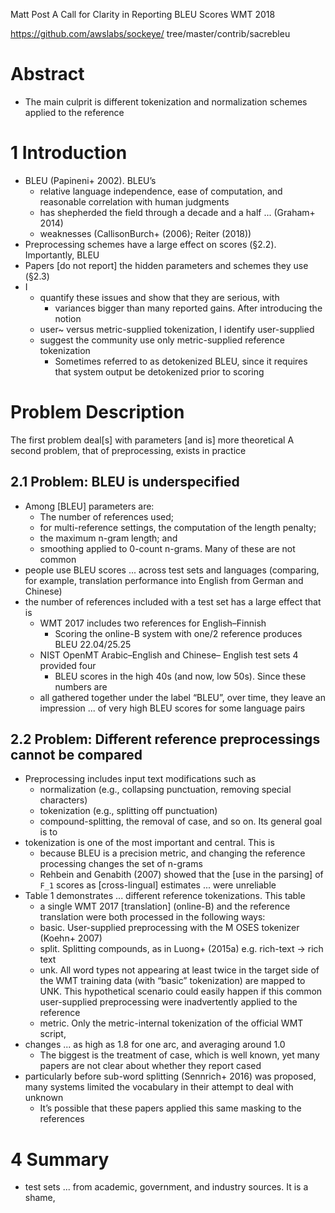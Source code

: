 Matt Post
A Call for Clarity in Reporting BLEU Scores
WMT 2018

https://github.com/awslabs/sockeye/ tree/master/contrib/sacrebleu

# Abstract

* The main culprit is different tokenization and normalization schemes applied
  to the reference

# 1 Introduction

* BLEU (Papineni+ 2002). BLEU’s
  * relative language independence, ease of computation, and reasonable
    correlation with human judgments
  * has shepherded the field through a decade and a half ... (Graham+ 2014)
  * weaknesses (CallisonBurch+ (2006); Reiter (2018))
* Preprocessing schemes have a large effect on scores (§2.2). Importantly, BLEU
* Papers [do not report] the hidden parameters and schemes they use (§2.3)
* I
  * quantify these issues and show that they are serious, with
    * variances bigger than many reported gains. After introducing the notion
  * user~ versus metric-supplied tokenization, I identify user-supplied
  * suggest the community use only metric-supplied reference tokenization
    * Sometimes referred to as detokenized BLEU,
      since it requires that system output be detokenized prior to scoring

# Problem Description

The first problem deal[s] with parameters [and is] more theoretical
A second problem, that of preprocessing, exists in practice

## 2.1 Problem: BLEU is underspecified

* Among [BLEU] parameters are:
  * The number of references used;
  * for multi-reference settings, the computation of the length penalty;
  * the maximum n-gram length; and
  * smoothing applied to 0-count n-grams.  Many of these are not common
* people use BLEU scores ... across test sets and languages (comparing, for
  example, translation performance into English from German and Chinese)
* the number of references included with a test set has a large effect that is
  * WMT 2017 includes two references for English–Finnish
    * Scoring the online-B system with one/2 reference produces BLEU 22.04/25.25
  * NIST OpenMT Arabic–English and Chinese– English test sets 4 provided four
    * BLEU scores in the high 40s (and now, low 50s).  Since these numbers are
  * all gathered together under the label “BLEU”, over time, they
    leave an impression ... of very high BLEU scores for some language pairs

## 2.2 Problem: Different reference preprocessings cannot be compared

* Preprocessing includes input text modifications such as
  * normalization (e.g., collapsing punctuation, removing special characters)
  * tokenization (e.g., splitting off punctuation)
  * compound-splitting, the removal of case, and so on. Its general goal is to
* tokenization is one of the most important and central. This is
  * because BLEU is a precision metric, and
    changing the reference processing changes the set of n-grams
  * Rehbein and Genabith (2007) showed that the [use in the parsing] of `F_1`
    scores as [cross-lingual] estimates ... were unreliable
* Table 1 demonstrates ...  different reference tokenizations. This table
  * a single WMT 2017 [translation] (online-B) and the reference translation
    were both processed in the following ways:
  * basic. User-supplied preprocessing with the M OSES tokenizer (Koehn+ 2007)
  * split. Splitting compounds, as in Luong+ (2015a) e.g. rich-text → rich text
  * unk. All word types not appearing at least twice in the target side of the
    WMT training data (with “basic” tokenization) are mapped to UNK. This
    hypothetical scenario could easily happen if this common user-supplied
    preprocessing were inadvertently applied to the reference
  * metric. Only the metric-internal tokenization of the official WMT script,
* changes ... as high as 1.8 for one arc, and averaging around 1.0
  * The biggest is the treatment of case, which is well known, 
    yet many papers are not clear about whether they report cased 
* particularly before sub-word splitting (Sennrich+ 2016) was proposed,
  many systems  limited the vocabulary in their attempt to deal with unknown
  * It’s possible that these papers applied this same masking to the references

# 4 Summary

* test sets ... from academic, government, and industry sources. It is a shame,
